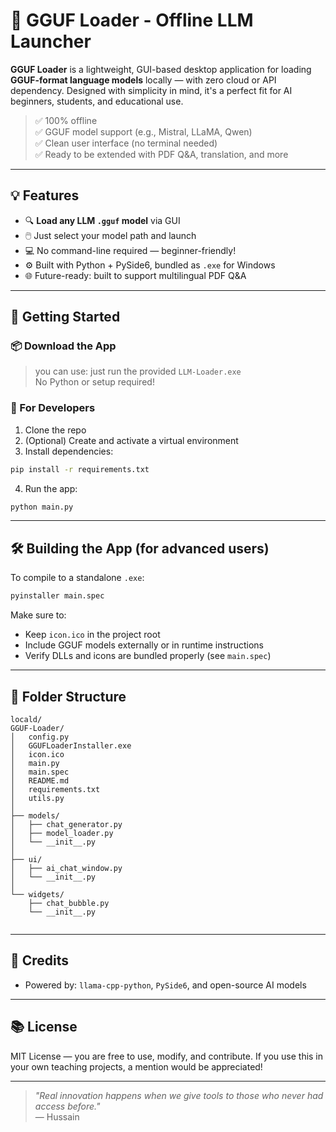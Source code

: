 # 🧠 GGUF Loader - Offline LLM Launcher
  
**GGUF Loader** is a lightweight, GUI-based desktop application for loading **GGUF-format language models** locally — with zero cloud or API dependency. Designed with simplicity in mind, it's a perfect fit for AI beginners, students, and educational use.
> ✅ 100% offline  
> ✅ GGUF model support (e.g., Mistral, LLaMA, Qwen)  
> ✅ Clean user interface (no terminal needed)  
> ✅ Ready to be extended with PDF Q&A, translation, and more

---

## 💡 Features

- 🔍 **Load any LLM `.gguf` model** via GUI
- 🖱️ Just select your model path and launch
- 💻 No command-line required — beginner-friendly!
- ⚙️ Built with Python + PySide6, bundled as `.exe` for Windows
- 🌐 Future-ready: built to support multilingual PDF Q&A

---

## 🚀 Getting Started

### 📦 Download the App

> you can use: just run the provided `LLM-Loader.exe`  
> No Python or setup required!

### 🔧 For Developers

1. Clone the repo
2. (Optional) Create and activate a virtual environment
3. Install dependencies:

```bash
pip install -r requirements.txt
```

4. Run the app:

```bash
python main.py
```

---

## 🛠️ Building the App (for advanced users)

To compile to a standalone `.exe`:

```bash
pyinstaller main.spec
```

Make sure to:

- Keep `icon.ico` in the project root
- Include GGUF models externally or in runtime instructions
- Verify DLLs and icons are bundled properly (see `main.spec`)

---

## 📁 Folder Structure

```
locald/
GGUF-Loader/
│   config.py
│   GGUFLoaderInstaller.exe
│   icon.ico
│   main.py
│   main.spec
│   README.md
│   requirements.txt
│   utils.py
│
├── models/
│   ├── chat_generator.py
│   ├── model_loader.py
│   └── __init__.py
│
├── ui/
│   ├── ai_chat_window.py
│   └── __init__.py
│
└── widgets/
    ├── chat_bubble.py
    └── __init__.py


```

---

## 🙌 Credits

- Powered by: `llama-cpp-python`, `PySide6`, and open-source AI models

---

## 📚 License

MIT License — you are free to use, modify, and contribute. If you use this in your own teaching projects, a mention would be appreciated!

---

> _"Real innovation happens when we give tools to those who never had access before."_  
> — Hussain
